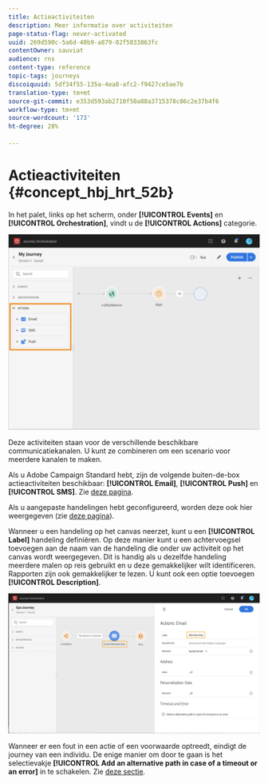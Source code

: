 ```yaml
---
title: Actieactiviteiten
description: Meer informatie over activiteiten
page-status-flag: never-activated
uuid: 269d590c-5a6d-40b9-a879-02f5033863fc
contentOwner: sauviat
audience: rns
content-type: reference
topic-tags: journeys
discoiquuid: 5df34f55-135a-4ea8-afc2-f9427ce5ae7b
translation-type: tm+mt
source-git-commit: e353d593ab2710f50a88a3715378c86c2e37b4f6
workflow-type: tm+mt
source-wordcount: '173'
ht-degree: 28%

---
```



# Actieactiviteiten {#concept_hbj_hrt_52b}

In het palet, links op het scherm, onder **[!UICONTROL Events]** en **[!UICONTROL Orchestration]**, vindt u de **[!UICONTROL Actions]** categorie.

![](../assets/journey58.png)

Deze activiteiten staan voor de verschillende beschikbare communicatiekanalen. U kunt ze combineren om een scenario voor meerdere kanalen te maken.

Als u Adobe Campaign Standard hebt, zijn de volgende buiten-de-box actieactiviteiten beschikbaar: **[!UICONTROL Email]**, **[!UICONTROL Push]** en **[!UICONTROL SMS]**. Zie [deze pagina](../building-journeys/using-adobe-campaign-actions.md).

Als u aangepaste handelingen hebt geconfigureerd, worden deze ook hier weergegeven (zie [deze pagina](../building-journeys/using-custom-actions.md)).

Wanneer u een handeling op het canvas neerzet, kunt u een **[!UICONTROL Label]** handeling definiëren. Op deze manier kunt u een achtervoegsel toevoegen aan de naam van de handeling die onder uw activiteit op het canvas wordt weergegeven. Dit is handig als u dezelfde handeling meerdere malen op reis gebruikt en u deze gemakkelijker wilt identificeren. Rapporten zijn ook gemakkelijker te lezen. U kunt ook een optie toevoegen **[!UICONTROL Description]**.

![](../assets/journey59bis.png)

Wanneer er een fout in een actie of een voorwaarde optreedt, eindigt de journey van een individu. De enige manier om door te gaan is het selectievakje **[!UICONTROL Add an alternative path in case of a timeout or an error]** in te schakelen. Zie [deze sectie](../building-journeys/using-the-journey-designer.md#paths).
